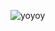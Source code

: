 ![yoyoy](https://media1.giphy.com/media/v1.Y2lkPTc5MGI3NjExZ3BybzJvN256am4zaWJ2czlmYmgzZXo3emtvb25xdjNiYTdhcGQ4YSZlcD12MV9pbnRlcm5hbF9naWZfYnlfaWQmY3Q9Zw/YQitE4YNQNahy/giphy.gif)
